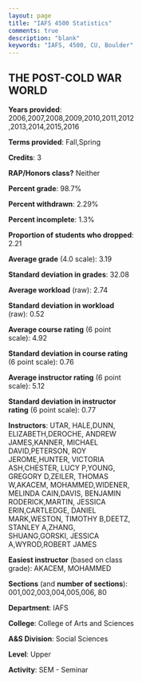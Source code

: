 ```yaml
---
layout: page
title: "IAFS 4500 Statistics"
comments: true
description: "blank"
keywords: "IAFS, 4500, CU, Boulder"
--- 
```

<head>
<script src="https://ajax.googleapis.com/ajax/libs/jquery/2.1.3/jquery.min.js"></script>
<script src="https://dl.dropboxusercontent.com/s/pc42nxpaw1ea4o9/highcharts.js?dl=0"></script>
<!-- <script src="../assets/js/highcharts.js"></script> -->
<style type="text/css">@font-face {
	font-family: "Bebas Neue";
	src: url(https://www.filehosting.org/file/details/544349/BebasNeue%20Regular.otf) format("opentype");
	}
	h1.Bebas { 
		font-family: "Bebas Neue", Verdana, Tahoma;
	}
</style>
</head>
<body>
	<div id="container" style="float: right; width: 45%; height: 88%; margin-left: 2.5%; margin-right: 2.5%;"></div>
	<script language="JavaScript">
		$(document).ready(function() {
		var chart = {type: 'column'};
		var title = {text: 'Grade Distribution'};
		var xAxis = {categories: ['A','B','C','D','F'],crosshair: true};
		var yAxis = {min: 0,title: {text: 'Percentage'}};
		var tooltip = {headerFormat: '<center><b><span style="font-size:20px">{point.key}</span></b></center>',
		               pointFormat: '<td style="padding:0"><b>{point.y:.1f}%</b></td>',
		               footerFormat: '</table>',shared: true,useHTML: true};
		var plotOptions = {column: {pointPadding: 0.0,borderWidth: 0}};  
		var credits = {enabled: false};var series= [{name: 'Percent',data: [41.08,43.52,13.11,1.11,1.17,]}];
		var json = {};
		json.chart = chart;
		json.title = title;
		json.tooltip = tooltip;
		json.xAxis = xAxis;
		json.yAxis = yAxis;  
		json.series = series;
		json.plotOptions = plotOptions;  
		json.credits = credits;
		$('#container').highcharts(json);
	});
	</script>
</body>
			   
## THE POST-COLD WAR WORLD

**Years provided**: 2006,2007,2008,2009,2010,2011,2012,2013,2014,2015,2016

**Terms provided**: Fall,Spring

**Credits**: 3

**RAP/Honors class?** Neither

**Percent grade**: 98.7%

**Percent withdrawn**: 2.29%

**Percent incomplete**: 1.3%

**Proportion of students who dropped**: 2.21

**Average grade** (4.0 scale): 3.19

**Standard deviation in grades**: 32.08

**Average workload** (raw): 2.74

**Standard deviation in workload** (raw): 0.52

**Average course rating** (6 point scale): 4.92

**Standard deviation in course rating** (6 point scale): 0.76

**Average instructor rating** (6 point scale): 5.12

**Standard deviation in instructor rating** (6 point scale): 0.77

**Instructors**: UTAR, HALE,DUNN, ELIZABETH,DEROCHE, ANDREW JAMES,KANNER, MICHAEL DAVID,PETERSON, ROY JEROME,HUNTER, VICTORIA ASH,CHESTER, LUCY P,YOUNG, GREGORY D,ZEILER, THOMAS W,AKACEM, MOHAMMED,WIDENER, MELINDA CAIN,DAVIS, BENJAMIN RODERICK,MARTIN, JESSICA ERIN,CARTLEDGE, DANIEL MARK,WESTON, TIMOTHY B,DEETZ, STANLEY A,ZHANG, SHUANG,GORSKI, JESSICA A,WYROD,ROBERT JAMES

**Easiest instructor** (based on class grade): AKACEM, MOHAMMED

**Sections** (and **number of sections**): 001,002,003,004,005,006, 80

**Department**: IAFS

**College**: College of Arts and Sciences

**A&S Division**: Social Sciences

**Level**: Upper

**Activity**: SEM - Seminar